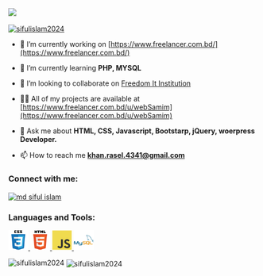 <img src="Blue Modern Professional LinkedIn Banner.png">
 
 <p align="left"> <a href="https://github.com/ryo-ma/github-profile-trophy"><img src="[https://github-profile-trophy.vercel.app/?username=sifulislam2024](https://scontent.fcla7-1.fna.fbcdn.net/v/t39.30808-1/480236697_122204441714206782_9158461234574051856_n.jpg?stp=dst-jpg_s200x200_tt6&_nc_cat=103&ccb=1-7&_nc_sid=1d2534&_nc_eui2=AeF_eZPLD6JqDCqeI9ubKGJ9uj-9ZG6yRGS6P71kbrJEZB0ne9x1QS2h41_uFnB04zp3mxfVqNoCIEyLc1W_xcun&_nc_ohc=dOhS9mfxOkgQ7kNvgGeaM-S&_nc_oc=Adjx2MHGdB_FElAJmmqd_v5fH686H5oFOPpEMWEvoe1Sjv5o_fef3KeE9UAh1RvIBaY&_nc_zt=24&_nc_ht=scontent.fcla7-1.fna&_nc_gid=Al77Kl2zPSrzFBxsts52IKD&oh=00_AYDtOlX9s_yJiPRiicOnFNP4trKP7y97xGWBxYM7XKNUGA&oe=67BE4D50)" alt="sifulislam2024" /></a> </p>

- 🔭 I’m currently working on [https://www.freelancer.com.bd/](https://www.freelancer.com.bd/)

- 🌱 I’m currently learning **PHP, MYSQL**

- 👯 I’m looking to collaborate on [Freedom It Institution](https://freedomitinstitutions.com/)

- 👨‍💻 All of my projects are available at [https://www.freelancer.com.bd/u/webSamim](https://www.freelancer.com.bd/u/webSamim)

- 💬 Ask me about **HTML, CSS, Javascript, Bootstarp, jQuery, woerpress Developer.**

- 📫 How to reach me **khan.rasel.4341@gmail.com**

<h3 align="left">Connect with me:</h3>
<p align="left">
<a href="https://fb.com/md siful islam" target="blank"><img align="center" src="https://raw.githubusercontent.com/rahuldkjain/github-profile-readme-generator/master/src/images/icons/Social/facebook.svg" alt="md siful islam" height="30" width="40" /></a>
</p>

<h3 align="left">Languages and Tools:</h3>
<p align="left"> <a href="https://www.w3schools.com/css/" target="_blank" rel="noreferrer"> <img src="https://raw.githubusercontent.com/devicons/devicon/master/icons/css3/css3-original-wordmark.svg" alt="css3" width="40" height="40"/> </a> <a href="https://www.w3.org/html/" target="_blank" rel="noreferrer"> <img src="https://raw.githubusercontent.com/devicons/devicon/master/icons/html5/html5-original-wordmark.svg" alt="html5" width="40" height="40"/> </a> <a href="https://developer.mozilla.org/en-US/docs/Web/JavaScript" target="_blank" rel="noreferrer"> <img src="https://raw.githubusercontent.com/devicons/devicon/master/icons/javascript/javascript-original.svg" alt="javascript" width="40" height="40"/> </a> <a href="https://www.mysql.com/" target="_blank" rel="noreferrer"> <img src="https://raw.githubusercontent.com/devicons/devicon/master/icons/mysql/mysql-original-wordmark.svg" alt="mysql" width="40" height="40"/> </a> </p>

<p><img align="left" src="https://github-readme-stats.vercel.app/api/top-langs?username=sifulislam2024&show_icons=true&locale=en&layout=compact" alt="sifulislam2024" /></p>

<p>&nbsp;<img align="center" src="https://github-readme-stats.vercel.app/api?username=sifulislam2024&show_icons=true&locale=en" alt="sifulislam2024" /></p>
